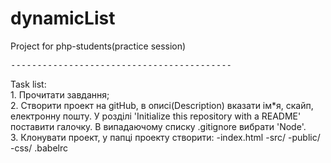 # dynamicList
Project for php-students(practice session)
<pre>------------------------------------------</pre>
Task list:
<br>1. Прочитати завдання;
<br>2. Створити проект на gitHub, в описі(Description) вказати ім*я, скайп, електронну пошту. У розділі 'Initialize this repository with a README' поставити галочку. В випадаючому списку .gitignore вибрати 'Node'.
<br>3. Клонувати проект, у папці проекту створити:
    -index.html
    -src/
    -public/
    -css/
    .babelrc

